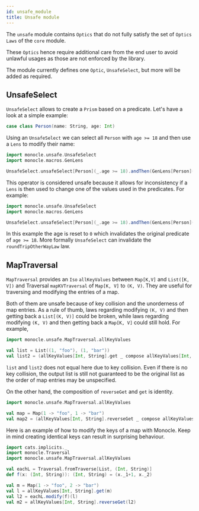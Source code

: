 ```yaml
---
id: unsafe_module
title: Unsafe module
---
```


The `unsafe` module contains `Optics` that do not fully satisfy the set of `Optics` `Laws` of the `core` module.

These `Optics` hence require additional care from the end user to avoid unlawful usages as those are not enforced by the library.

The module currently defines one `Optic`, `UnsafeSelect`, but more will be added as required.


## UnsafeSelect

`UnsafeSelect` allows to create a `Prism` based on a predicate. Let's have a look at a simple example:

```scala mdoc:silent
case class Person(name: String, age: Int)
```

Using an `UnsafeSelect` we can select all `Person` with `age >= 18` and then use a `Lens` to modify their name:

```scala mdoc:silent
import monocle.unsafe.UnsafeSelect
import monocle.macros.GenLens

UnsafeSelect.unsafeSelect[Person](_.age >= 18).andThen(GenLens[Person](_.name)).modify("Adult " + _)
```

This operator is considered unsafe because it allows for inconsistency if a `Lens` is then used to change one of the values used in the predicates. For example:

```scala mdoc:silent
import monocle.unsafe.UnsafeSelect
import monocle.macros.GenLens

UnsafeSelect.unsafeSelect[Person](_.age >= 18).andThen(GenLens[Person](_.age)).set(0)
```

In this example the age is reset to `0` which invalidates the original predicate of `age >= 18`. More formally `UnsafeSelect` can invalidate the `roundTripOtherWayLaw` law.

## MapTraversal

`MapTraversal` provides an `Iso` `allKeyValues` between `Map[K,V]` and `List([K, V])` and Traversal `mapKVTraversal` of `Map[K, V]` to `(K, V)`. They are useful for traversing and modifying the entries of a map.

Both of them are unsafe because of key collision and the unorderness of map entries. As a rule of thumb, laws regarding modifying `(K, V)` and then getting back a `List[(K, V)]` could be broken, while laws regarding modifying `(K, V)` and then getting back a `Map[K, V]` could still hold. For example,

```scala mdoc:silent
import monocle.unsafe.MapTraversal.allKeyValues

val list = List((1, "foo"), (1, "bar"))
val list2 = (allKeyValues[Int, String].get _ compose allKeyValues[Int, String].reverseGet)(list)
```

`list` and `list2` does not equal here due to key collision. Even if there is no key collision, the output list is still not guaranteed to be the original list as the order of map entries may be unspecified.

On the other hand, the composition of `reverseGet` and `get` is identity.

```scala mdoc:silent
import monocle.unsafe.MapTraversal.allKeyValues

val map = Map(1 -> "foo", 1 -> "bar")
val map2 = (allKeyValues[Int, String].reverseGet _ compose allKeyValues[Int, String].get)(map)
```

Here is an example of how to modify the keys of a map with Monocle. Keep in mind creating identical keys can result in surprising behaviour.

```scala mdoc:silent
import cats.implicits._
import monocle.Traversal
import monocle.unsafe.MapTraversal.allKeyValues

val eachL = Traversal.fromTraverse[List, (Int, String)]
def f(x: (Int, String)): (Int, String) = (x._1+1, x._2)

val m = Map(1 -> "foo", 2 -> "bar")
val l = allKeyValues[Int, String].get(m)
val l2 = eachL.modify(f)(l)
val m2 = allKeyValues[Int, String].reverseGet(l2)
```
